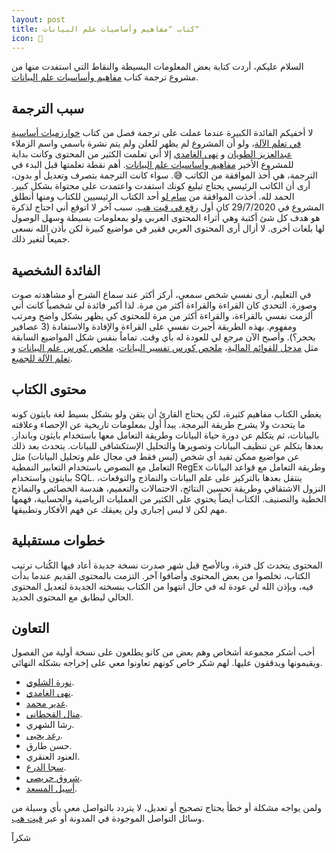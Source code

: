 ```yaml
---  
layout: post
title: كتاب "مفاهيم وأساسيات علم البيانات"
icon: 📕
---  
```


السلام عليكم، أردت كتابة بعض المعلومات البسيطة والنقاط التي استفدت منها من مشروع ترجمة كتاب [مفاهيم وأساسيات علم البيانات][ds100ar].

## سبب الترجمة

لا أخفيكم الفائدة الكبيرة عندما عملت على ترجمة فصل من كتاب [خوارزميات أساسية في تعلم الآلة][100MLBookChapter3]، ولو أن المشروع لم يظهر للعلن ولم يتم نشرة باسمي واسم الزملاء [عبدالعزيز الطويان][abdulaziz] و [نهى الغامدي][nuha] إلا أني تعلمت الكثير من المحتوى وكانت بداية للمشروع الأخير [مفاهيم وأساسيات علم البيانات][ds100ar]. أهم نقطة تعلمتها قبل البدء في الترجمة، هي أخذ الموافقة من الكاتب 😅. سواء كانت الترجمة بتصرف وتعديل أو بدون، أرى أن الكاتب الرئيسي يحتاج تبليغ كونك استفدت واعتمدت على محتواة بشكل كبير. الحمد لله. أخذت الموافقة من [سام لو][sam] أحد الكتاب الرئيسيين للكتاب ومنها أنطلق المشروع في 29/7/2020 كان أول [رفع في قيت هب][firstCommit]. سبب آخر لا اتوقع أني احتاج لذكرة هو هدف كل شئ أكتبة وهي أثراء المحتوى العربي ولو بمعلومات بسيطة وسهل الوصول لها بلغات أخرى. لا أزال أرى المحتوى العربي فقير في مواضيع كبيرة لكن بأذن الله نسعى جميعاً لتغير ذلك. 

## الفائدة الشخصية

في التعليم، أرى نفسي شخص سمعي، أركز أكثر عند سماع الشرح أو مشاهدته صوت وصورة. التحدي كان القراءة والقراءة أكثر من مرة. لذا أكبر فائدة لي شخصياً كانت أني ألزمت نفسي بالقراءة، والقراءة أكثر من مرة للمحتوى كي يظهر بشكل واضح ومرتب ومفهوم. بهذه الطريقة أجبرت نفسي على القراءة والإفادة والاستفادة (3 عصافير بحجر؟). وأصبح الآن مرجع لي للعودة له بأي وقت. تماماً بنفس شكل المواضيع السابقة مثل [مدخل للقوائم المالية][performanceManagement]، [ملخص كورس تفسير البيانات][QI104]، [ملخص كورس علم البيانات][DSNDNotes] و [تعلم الآلة للجميع][MachineLearningForEveryone].

## محتوى الكتاب

يغطي الكتاب مفاهيم كثيرة، لكن يحتاج القارئ أن يتقن ولو بشكل بسيط لغة بايثون كونه ما يتحدث ولا يشرح طريقة البرمجة. يبدأ أول بمعلومات تاريخية عن الإحصاء وعلاقته بالبيانات، ثم يتكلم عن دورة حياة البيانات وطريقة التعامل معها باستخدام بايثون وبانداز. بعدها يتكلم عن تنظيف البيانات وتصويرها والتحليل الإستكشافي للبيانات. يتحدث بعد ذلك عن مواضيع ممكن تفيد أي شخص (ليس فقط في مجال علم وتحليل البيانات) مثل التعامل مع النصوص باستخدام التعابير النمطية RegEx وطريقة التعامل مع قواعد البيانات ببايثون واستخدام SQL. ينتقل بعدها بالتركيز على علم البيانات والنماذج والتوقعات، النزول الاشتقاقي وطريقة تحسين النتائج، الاحتمالات والتعميم، هندسة الخصائص والنماذج الخطية والتصنيف. الكتاب أيضاً يحتوي على الكثير من العمليات الرياضية والحسابية، فهمها مهم لكن لا ليس إجباري ولن يعيقك عن فهم الأفكار وتطبيقها.

## خطوات مستقبلية

المحتوى يتحدث كل فترة، وبالأصح قبل شهر صدرت نسخة جديدة أعاد فيها الكُتاب ترتيب الكتاب، تخلصوا من بعض المحتوى وأضافوا آخر. التزمت بالمحتوى القديم عندما بدأت فيه، وبإذن الله لي عودة له في حال انتهوا من الكتاب بنسخته الجديدة لتعديل المحتوى الحالي ليطابق مع المحتوى الجديد.

## التعاون

أحب أشكر مجموعة أشخاص وهم بعض من كانو يطلعون على نسخة أولية من الفصول ويقيمونها ويدققون عليها. لهم شكر خاص كونهم تعاونوا معي على إخراجه بشكله النهائي.

- [نورة الشلوي][nora].
- [نهى الغامدي][nuha].
- [غدير محمد][ghadeer].
- [منال القحطاني][manal].
- رشا الشهري.
- [رغد يحيى][raghad].
- حسن طارق.
- العنود العنقري.
- [سجا الدرع][saja].
- [شروق حريصي][shroog].
- [أسيل المسعد][aseel].

ولمن يواجه مشكلة أو خطأ يحتاج تصحيح أو تعديل، لا يتردد بالتواصل معي بأي وسيلة من وسائل التواصل الموجودة في المدونة أو عبر [قيت هب][Githubissue].


شكراً

[nuha]: https://www.linkedin.com/in/nuha-alghamdi-69a98888/
[abdulaziz]: https://github.com/iamaziz
[sam]: https://www.samlau.me/
[100MLBookChapter3]: https://alioh.github.io/100MLBook-Chapter3/
[ds100ar]: https://alioh.github.io/ds-100-ar/
[firstCommit]: https://github.com/alioh/ds-100-ar/tree/c3975bede63f65d86e5d8088f2b7ac274d6f6cef
[performanceManagement]: https://alioh.github.io/performance-management/
[QI104]: https://alioh.github.io/QI104/
[DSNDNotes]: https://alioh.github.io/DSND-Notes-1/
[MachineLearningForEveryone]: https://alioh.github.io/Machine-Learning-for-Everyone-1/
[Githubissue]: https://github.com/alioh/ds-100-ar/issues/new
[saja]: https://www.linkedin.com/in/saja-aldera-50095241/
[nora]: https://www.linkedin.com/in/norah-shalawi/
[aseel]: https://twitter.com/AAlmesad
[raghad]: https://www.linkedin.com/in/raghad-aati/
[ghadeer]: https://www.linkedin.com/in/ghadeer-mohammed-441b8517b/
[manal]: http://linkedin.com/in/manal-alqahtani-542bb4191
[shroog]: https://www.linkedin.com/in/shuruqhuraysi/